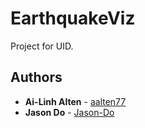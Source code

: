 # EarthquakeViz

Project for UID.

## Authors

* **Ai-Linh Alten** - [aalten77](https://github.com/aalten77)
* **Jason Do** - [Jason-Do](https://github.com/Jason-Do)
